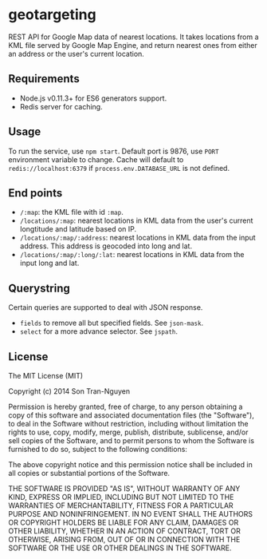 geotargeting
============

REST API for Google Map data of nearest locations. It takes locations from a 
KML file served by Google Map Engine, and return nearest ones from either an
address or the user's current location.

Requirements
------------
* Node.js v0.11.3+ for ES6 generators support.
* Redis server for caching.

Usage
-----
To run the service, use `npm start`.
Default port is 9876, use `PORT` environment variable to change.
Cache will default to `redis://localhost:6379` if `process.env.DATABASE_URL`
is not defined.

End points
----------
* `/:map`: the KML file with id `:map`.
* `/locations/:map`: nearest locations in KML data from the
user's current longtitude and latitude based on IP.
* `/locations/:map/:address`: nearest locations in KML data
from the input address. This address is geocoded into long and lat.
* `/locations/:map/:long/:lat`: nearest locations in KML
data from the input long and lat.

Querystring
-----------
Certain queries are supported to deal with JSON response.

* `fields` to remove all but specified fields. See `json-mask`.
* `select` for a more advance selector. See `jspath`.

License
-------
The MIT License (MIT)

Copyright (c) 2014 Son Tran-Nguyen

Permission is hereby granted, free of charge, to any person obtaining a copy
of this software and associated documentation files (the "Software"), to deal
in the Software without restriction, including without limitation the rights
to use, copy, modify, merge, publish, distribute, sublicense, and/or sell
copies of the Software, and to permit persons to whom the Software is
furnished to do so, subject to the following conditions:

The above copyright notice and this permission notice shall be included in all
copies or substantial portions of the Software.

THE SOFTWARE IS PROVIDED "AS IS", WITHOUT WARRANTY OF ANY KIND, EXPRESS OR
IMPLIED, INCLUDING BUT NOT LIMITED TO THE WARRANTIES OF MERCHANTABILITY,
FITNESS FOR A PARTICULAR PURPOSE AND NONINFRINGEMENT. IN NO EVENT SHALL THE
AUTHORS OR COPYRIGHT HOLDERS BE LIABLE FOR ANY CLAIM, DAMAGES OR OTHER
LIABILITY, WHETHER IN AN ACTION OF CONTRACT, TORT OR OTHERWISE, ARISING FROM,
OUT OF OR IN CONNECTION WITH THE SOFTWARE OR THE USE OR OTHER DEALINGS IN THE
SOFTWARE.